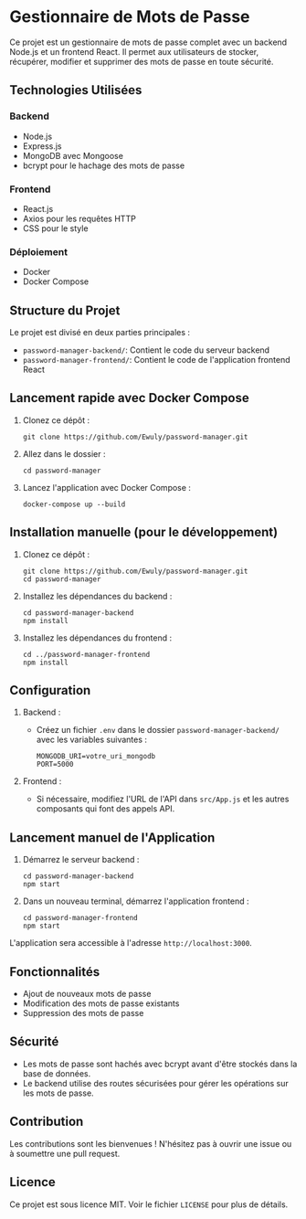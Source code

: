# Gestionnaire de Mots de Passe

Ce projet est un gestionnaire de mots de passe complet avec un backend Node.js et un frontend React. Il permet aux utilisateurs de stocker, récupérer, modifier et supprimer des mots de passe en toute sécurité.

## Technologies Utilisées

### Backend
- Node.js
- Express.js
- MongoDB avec Mongoose
- bcrypt pour le hachage des mots de passe

### Frontend
- React.js
- Axios pour les requêtes HTTP
- CSS pour le style

### Déploiement
- Docker
- Docker Compose

## Structure du Projet

Le projet est divisé en deux parties principales :

- `password-manager-backend/`: Contient le code du serveur backend
- `password-manager-frontend/`: Contient le code de l'application frontend React

## Lancement rapide avec Docker Compose

1. Clonez ce dépôt :
   ```
   git clone https://github.com/Ewuly/password-manager.git
   ```
   
2. Allez dans le dossier :
   ```
   cd password-manager
   ```
   
3. Lancez l'application avec Docker Compose :
   ```
   docker-compose up --build
   ```

## Installation manuelle (pour le développement)

1. Clonez ce dépôt :
   ```
   git clone https://github.com/Ewuly/password-manager.git
   cd password-manager
   ```

2. Installez les dépendances du backend :
   ```
   cd password-manager-backend
   npm install
   ```

3. Installez les dépendances du frontend :
   ```
   cd ../password-manager-frontend
   npm install
   ```

## Configuration

1. Backend :
   - Créez un fichier `.env` dans le dossier `password-manager-backend/` avec les variables suivantes :
     ```
     MONGODB_URI=votre_uri_mongodb
     PORT=5000
     ```

2. Frontend :
   - Si nécessaire, modifiez l'URL de l'API dans `src/App.js` et les autres composants qui font des appels API.

## Lancement manuel de l'Application

1. Démarrez le serveur backend :
   ```
   cd password-manager-backend
   npm start
   ```

2. Dans un nouveau terminal, démarrez l'application frontend :
   ```
   cd password-manager-frontend
   npm start
   ```

L'application sera accessible à l'adresse `http://localhost:3000`.

## Fonctionnalités

- Ajout de nouveaux mots de passe
- Modification des mots de passe existants
- Suppression des mots de passe

## Sécurité

- Les mots de passe sont hachés avec bcrypt avant d'être stockés dans la base de données.
- Le backend utilise des routes sécurisées pour gérer les opérations sur les mots de passe.

## Contribution

Les contributions sont les bienvenues ! N'hésitez pas à ouvrir une issue ou à soumettre une pull request.

## Licence

Ce projet est sous licence MIT. Voir le fichier `LICENSE` pour plus de détails.
